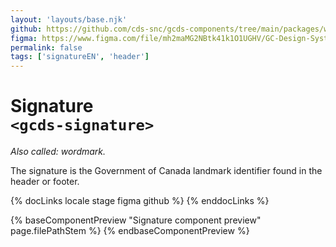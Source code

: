 ```yaml
---
layout: 'layouts/base.njk'
github: https://github.com/cds-snc/gcds-components/tree/main/packages/web/src/components/gcds-signature
figma: https://www.figma.com/file/mh2maMG2NBtk41k1O1UGHV/GC-Design-System?type=design&node-id=1862-5581&mode=design&t=jycz1FchiyRCsxpt-0
permalink: false
tags: ['signatureEN', 'header']
---
```


# Signature <br>`<gcds-signature>`

_Also called: wordmark._

The signature is the Government of Canada landmark identifier found in the header or footer.

{% docLinks locale stage figma github %}
{% enddocLinks %}

{% baseComponentPreview "Signature component preview" page.filePathStem %}
{% endbaseComponentPreview %}
